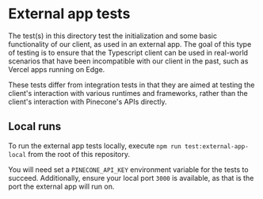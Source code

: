 # External app tests

The test(s) in this directory test the initialization and some basic functionality of our client, as used in an
external app. The goal of this type of testing is to ensure that the Typescript client can be used in real-world
scenarios that have been incompatible with our client in the past, such as Vercel apps running on Edge.

These tests differ from integration tests in that they are aimed at testing the client's interaction with various
runtimes and frameworks, rather than the client's interaction with Pinecone's APIs directly.

## Local runs

To run the external app tests locally, execute `npm run test:external-app-local` from the root of this repository.

You will need set a `PINECONE_API_KEY` environment variable for the tests to succeed. Additionally, ensure your local
port `3000` is available, as that is the port the external app will run on.
